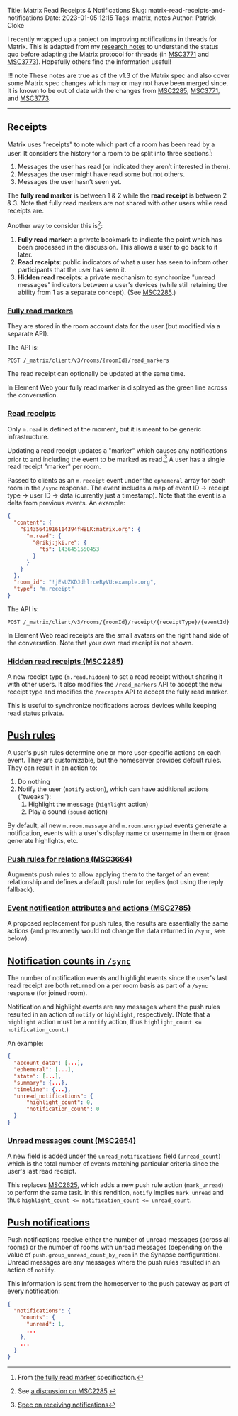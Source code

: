 Title: Matrix Read Receipts & Notifications
Slug: matrix-read-receipts-and-notifications
Date: 2023-01-05 12:15
Tags: matrix, notes
Author: Patrick Cloke

I recently wrapped up a project on improving notifications in threads for Matrix.
This is adapted from my [research notes](https://hackmd.io/bbucQKOLTv66N4B_wjDLFQ)
to understand the status quo before adapting the Matrix protocol for threads
(in [MSC3771](https://github.com/matrix-org/matrix-spec-proposals/pull/3771) and
[MSC3773](https://github.com/matrix-org/matrix-spec-proposals/pull/3773)).
Hopefully others find the information useful!

!!! note
    These notes are true as of the v1.3 of the Matrix spec and also cover some
    Matrix spec changes which may or may not have been merged since. It is known
    to be out of date with the changes from [MSC2285](https://github.com/matrix-org/matrix-spec-proposals/pull/2285),
    [MSC3771](https://github.com/matrix-org/matrix-spec-proposals/pull/3771), and
    [MSC3773](https://github.com/matrix-org/matrix-spec-proposals/pull/3773).

----

## Receipts

Matrix uses "receipts" to note which part of a room has been read by a user.
It considers the history for a room to be split into three sections[^1]:

1. Messages the user has read (or indicated they aren’t interested in them).
2. Messages the user might have read some but not others.
3. Messages the user hasn’t seen yet.

The **fully read marker** is between 1 & 2 while the **read receipt** is between
2 & 3. Note that fully read markers are not shared with other users while read receipts are.

Another way to consider this is[^2]:

1. **Fully read marker**: a private bookmark to indicate the point which has been
   processed in the discussion. This allows a user to go back to it later.
2. **Read receipts**: public indicators of what a user has seen to inform other
   participants that the user has seen it.
3. **Hidden read receipts**: a private mechanism to synchronize "unread messages"
   indicators between a user's devices (while still retaining the ability from 1
   as a separate concept). (See [MSC2285](https://github.com/matrix-org/matrix-spec-proposals/pull/2285).)

### [Fully read markers](https://spec.matrix.org/v1.3/client-server-api/#fully-read-markers)

They are stored in the room account data for the user (but modified via a separate API).

The API is:

`POST /_matrix/client/v3/rooms/{roomId}/read_markers`

The read receipt can optionally be updated at the same time.

In Element Web your fully read marker is displayed as the green line across the
conversation.

### [Read receipts](https://spec.matrix.org/v1.3/client-server-api/#receipts)

Only `m.read` is defined at the moment, but it is meant to be generic infrastructure.

Updating a read receipt updates a "marker" which causes any notifications prior
to and including the event to be marked as read.[^3] A user has a single read receipt
"marker" per room.

Passed to clients as an `m.receipt` event under the `ephemeral` array for each
room in the `/sync` response. The event includes a map of event ID -> receipt type
-> user ID -> data (currently just a timestamp). Note that the event is a delta
from previous events. An example:

```json
{
  "content": {
    "$1435641916114394fHBLK:matrix.org": {
      "m.read": {
        "@rikj:jki.re": {
          "ts": 1436451550453
        }
      }
    }
  },
  "room_id": "!jEsUZKDJdhlrceRyVU:example.org",
  "type": "m.receipt"
}
```

The API is:

`POST /_matrix/client/v3/rooms/{roomId}/receipt/{receiptType}/{eventId}`

In Element Web read receipts are the small avatars on the right hand side of the
conversation. Note that your own read receipt is not shown.

### [Hidden read receipts (MSC2285)](https://github.com/matrix-org/matrix-spec-proposals/pull/2285)

A new receipt type (`m.read.hidden`) to set a read receipt without sharing it with
other users. It also modifies the `/read_markers` API to accept the new receipt type
and modifies the `/receipts` API to accept the fully read marker.

This is useful to synchronize notifications across devices while keeping read
status private.

## [Push rules](https://spec.matrix.org/v1.2/client-server-api/#push-rules)

A user's push rules determine one or more user-specific actions on each event.
They are customizable, but the homeserver provides default rules. They can result
in an action to:

1. Do nothing
2. Notify the user (`notify` action), which can have additional actions ("tweaks"):
    1. Highlight the message (`highlight` action)
    2. Play a sound (`sound` action)

By default, all new `m.room.message` and `m.room.encrypted` events generate a
notification, events with a user's display name or username in them or `@room`
generate highlights, etc.

### [Push rules for relations (MSC3664)](https://github.com/matrix-org/matrix-spec-proposals/pull/3664)

Augments push rules to allow applying them to the target of an event relationship
and defines a default push rule for replies (not using the reply fallback).

### [Event notification attributes and actions (MSC2785)](https://github.com/matrix-org/matrix-spec-proposals/pull/2785)

A proposed replacement for push rules, the results are essentially the same
actions (and presumedly would not change the data returned in `/sync`, see below).

## [Notification counts in `/sync`](https://spec.matrix.org/v1.3/client-server-api/#get_matrixclientv3sync)

The number of notification events and highlight events since the user's last read
receipt are both returned on a per room basis as part of a `/sync` response (for
joined room).

Notification and highlight events are any messages where the push rules resulted
in an action of `notify` or `highlight`, respectively. (Note that a `highlight`
action must be a `notify` action, thus `highlight_count <= notification_count`.)

An example:

```json
{
  "account_data": [...],
  "ephemeral": [...],
  "state": [...],
  "summary": {...},
  "timeline": {...},
  "unread_notifications": {
      "highlight_count": 0,
      "notification_count": 0
  }
}
```

### [Unread messages count (MSC2654)](https://github.com/matrix-org/matrix-spec-proposals/pull/2654)

A new field is added under the `unread_notifications` field (`unread_count`) which
is the total number of events matching particular criteria since the user's last
read receipt.

This replaces [MSC2625](https://github.com/matrix-org/matrix-spec-proposals/pull/2625),
which adds a new push rule action (`mark_unread`) to perform the same task. In this
rendition, `notify` implies `mark_unread` and thus
`highlight_count <= notification_count <= unread_count`.

## [Push notifications](https://spec.matrix.org/v1.2/push-gateway-api/#post_matrixpushv1notify)

Push notifications receive either the number of unread messages (across all rooms)
or the number of rooms with unread messages (depending on the value of
`push.group_unread_count_by_room` in the Synapse configuration). Unread messages
are any messages where the push rules resulted in an action of `notify`.

This information is sent from the homeserver to the push gateway as part of every
notification:

```json
{
  "notifications": {
    "counts": {
      "unread": 1,
      ...
    },
    ...
  }
}
```

[^1]: From [the fully read marker](https://spec.matrix.org/v1.3/client-server-api/#fully-read-markers) specification.
[^2]: See [a discussion on MSC2285](https://github.com/matrix-org/matrix-spec-proposals/pull/2285#discussion_r436383889).
[^3]: [Spec on receiving notifications](https://spec.matrix.org/v1.3/client-server-api/#receiving-notifications)
